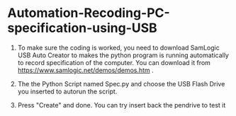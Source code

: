 # Automation-Recoding-PC-specification-using-USB

1. To make sure the coding is worked, you need to download SamLogic USB Auto Creator to makes the python program is running automatically to record specification of the computer. You can download it from https://www.samlogic.net/demos/demos.htm . 

2. The the Python Script named Spec.py and choose the USB Flash Drive you inserted to autorun the script.
3. Press "Create" and done. You can try insert back the pendrive to test it
